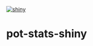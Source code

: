 [![shiny](https://img.shields.io/badge/launch-shiny%20app-ff69b4.svg)](http://shiny.janfreyberg.com/pt-stats-shiny/)

# pot-stats-shiny
